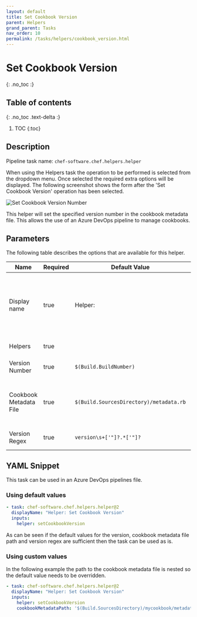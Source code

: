 ```yaml
---
layout: default
title: Set Cookbook Version
parent: Helpers
grand_parent: Tasks
nav_order: 10
permalink: /tasks/helpers/cookbook_version.html
---
```


# Set Cookbook Version
{: .no_toc :}

## Table of contents
{: .no_toc .text-delta :}

1. TOC
{:toc}

## Description

Pipeline task name: `chef-software.chef.helpers.helper`

When using the Helpers task the operation to be performed is selected from the dropdown menu. Once selected the required extra options will be displayed. The following screenshot shows the form after the 'Set Cookbook Version' operation has been selected.

![Set Cookbook Version Number](/images/helper_set_cookbook_version.png)

This helper will set the specified version number in the cookbook metadata file. This allows the use of an Azure DevOps pipeline to manage cookbooks.

## Parameters

The following table describes the options that are available for this helper.

| Name | Required | Default Value | Description | YAML Input name |
|---|---|---|---|---|
| Display name | true | Helper: | The name of the task which will be shown in the pipeline. This will take on the nae of the helper that has been chosen, e.g. `Helper: setCookbookVersion` | |
| Helpers | true | | A list of the helpers that can be used | `helper` |
| Version Number | true | `$(Build.BuildNumber)` | The version that the cookbook should be set to | `cookbookVersionNumber` |
| Cookbook Metadata File | true | `$(Build.SourcesDirectory)/metadata.rb` | Path to the cookbook metadata file in which the version number should be set | `cookbookMetadataPath` |
| Version Regex | true | `version\s+['"]?.*['"]?` | Regular expression to use to perform the replacement | `cookbookVersionRegex` |

## YAML Snippet

This task can be used in an Azure DevOps pipelines file.

### Using default values

```yaml
- task: chef-software.chef.helpers.helper@2
  displayName: "Helper: Set Cookbook Version"
  inputs:
    helper: setCookbookVersion
```

As can be seen if the default values for the version, cookbook metadata file path and version regex are sufficient then the task can be used as is.

### Using custom values

In the following example the path to the cookbook metadata file is nested so the default value needs to be overridden.

```yaml
- task: chef-software.chef.helpers.helper@2
  displayName: "Helper: Set Cookbook Version"
  inputs:
    helper: setCookbookVersion
    cookbookMetadataPath: '$(Build.SourcesDirectory)/mycookbook/metadata.rb'
```